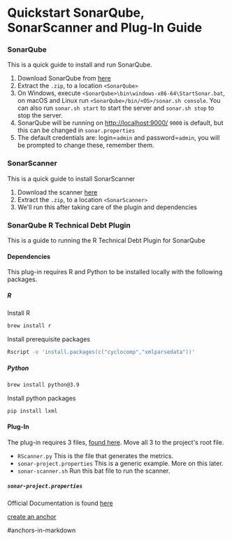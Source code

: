 # Quickstart SonarQube, SonarScanner and Plug-In Guide

### SonarQube
This is a quick guide to install and run SonarQube.
1. Download SonarQube from [here](https://www.sonarqube.org/downloads/)
2. Extract the `.zip`, to a location `<SonarQube>`
3. On Windows, execute `<SonarQube>\bin\windows-x86-64\StartSonar.bat`, on macOS and Linux run `<SonarQube>/bin/<OS>/sonar.sh console`. You can also run `sonar.sh start` to start the server and `sonar.sh stop` to stop the server.
4. SonarQube will be running on [http://localhost:9000/](http://localhost:9000/) `9000` is default, but this can be changed in `sonar.properties`
5. The default credentials are: login=`admin` and password=`admin`, you will be prompted to change these, remember them.

### SonarScanner
This is a quick guide to install SonarScanner
1. Download the scanner [here](https://docs.sonarqube.org/latest/analysis/scan/sonarscanner/)
2. Extract the `.zip`, to a location `<SonarScanner>`
3. We'll run this after taking care of the plugin and dependencies


### SonarQube R Technical Debt Plugin
This is a guide to running the R Technical Debt Plugin for SonarQube

#### Dependencies
This plug-in requires R and Python to be installed locally with the following packages.

##### R
Install R
```bash
brew install r
```

Install prerequisite packages
```bash
Rscript -e 'install.packages(c("cyclocomp","xmlparsedata"))'
```

##### Python
```bash
brew install python@3.9
```
Install python packages
```bash
pip install lxml
```

#### Plug-In
The plug-in requires 3 files, [found here](../../Script). Move all 3 to the project's root file.
* `RScanner.py` This is the file that generates the metrics.
* `sonar-project.properties` This is a generic example. More on this later.
* `sonar-scanner.sh` Run this bat file to run the scanner.

##### `sonar-project.properties`
Official Documentation is found [here](https://docs.sonarqube.org/latest/analysis/scan/sonarscanner/)


[create an anchor](#anchors-in-markdown)













#anchors-in-markdown